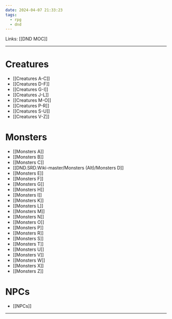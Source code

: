 ```yaml
---
date: 2024-04-07 21:33:23
tags:
  - rpg
  - dnd
---
```

Links: [[DND MOC]]

---
# Creatures
- [[Creatures A-C]]
- [[Creatures D-F]]
- [[Creatures G-I]]
- [[Creatures J-L]]
- [[Creatures M-O]]
- [[Creatures P-R]]
- [[Creatures S-U]]
- [[Creatures V-Z]]
# Monsters
- [[Monsters A]]
- [[Monsters B]]
- [[Monsters C]]
- [[DND.SRD.Wiki-master/Monsters (Alt)/Monsters D]]
- [[Monsters E]]
- [[Monsters F]]
- [[Monsters G]]
- [[Monsters H]]
- [[Monsters I]]
- [[Monsters K]]
- [[Monsters L]]
- [[Monsters M]]
- [[Monsters N]]
- [[Monsters O]]
- [[Monsters P]]
- [[Monsters R]]
- [[Monsters S]]
- [[Monsters T]]
- [[Monsters U]]
- [[Monsters V]]
- [[Monsters W]]
- [[Monsters X]]
- [[Monsters Z]]
# NPCs
- [[NPCs]]

---
